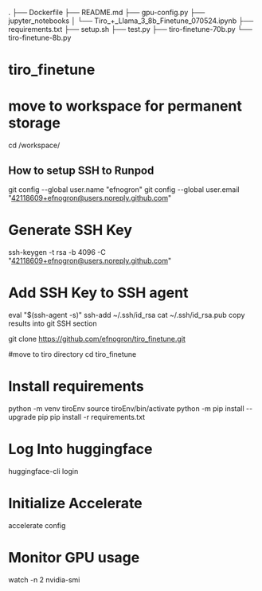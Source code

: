 .
├── Dockerfile
├── README.md
├── gpu-config.py
├── jupyter_notebooks
│   └── Tiro_+_Llama_3_8b_Finetune_070524.ipynb
├── requirements.txt
├── setup.sh
├── test.py
├── tiro-finetune-70b.py
└── tiro-finetune-8b.py

# tiro_finetune

# move to workspace for permanent storage
cd /workspace/

## How to setup SSH to Runpod
git config --global user.name "efnogron"
git config --global user.email "42118609+efnogron@users.noreply.github.com"

# Generate SSH Key
ssh-keygen -t rsa -b 4096 -C "42118609+efnogron@users.noreply.github.com"

# Add SSH Key to SSH agent
eval "$(ssh-agent -s)"
ssh-add ~/.ssh/id_rsa
cat ~/.ssh/id_rsa.pub
copy results into git SSH section


git clone https://github.com/efnogron/tiro_finetune.git

#move to tiro directory
cd tiro_finetune

# Install requirements
python -m venv tiroEnv
source tiroEnv/bin/activate
python -m pip install --upgrade pip
pip install -r requirements.txt

# Log Into huggingface
huggingface-cli login

# Initialize Accelerate
accelerate config

# Monitor GPU usage
watch -n 2 nvidia-smi

